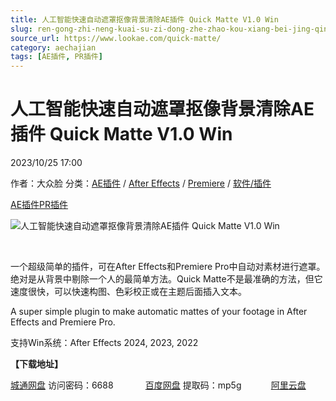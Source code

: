 ```yaml
---
title: 人工智能快速自动遮罩抠像背景清除AE插件 Quick Matte V1.0 Win
slug: ren-gong-zhi-neng-kuai-su-zi-dong-zhe-zhao-kou-xiang-bei-jing-qing-chu-aecha-jian-quick-matte-v1-0-win
source_url: https://www.lookae.com/quick-matte/
category: aechajian
tags: [AE插件, PR插件]
---
```

# 人工智能快速自动遮罩抠像背景清除AE插件 Quick Matte V1.0 Win

2023/10/25 17:00

作者：大众脸
分类：[AE插件](https://www.lookae.com/after-effects/aechajian/) / [After Effects](https://www.lookae.com/after-effects/) / [Premiere](https://www.lookae.com/qitarjcj/premierezy/) / [软件/插件](https://www.lookae.com/qitarjcj/)

[AE插件](https://www.lookae.com/tag/ae%e6%8f%92%e4%bb%b6/)[PR插件](https://www.lookae.com/tag/pr%e6%8f%92%e4%bb%b6/)

![人工智能快速自动遮罩抠像背景清除AE插件 Quick Matte V1.0 Win](https://www.lookae.com/wp-content/uploads/2023/10/Quick-Matte.jpg "人工智能快速自动遮罩抠像背景清除AE插件 Quick Matte V1.0 Win-LookAE.com")

[﻿](http://cloud.video.taobao.com/play/u/null/p/1/e/6/t/1/433309844434.mp4)

一个超级简单的插件，可在After Effects和Premiere Pro中自动对素材进行遮罩。绝对是从背景中剔除一个人的最简单方法。Quick Matte不是最准确的方法，但它速度很快，可以快速构图、色彩校正或在主题后面插入文本。

A super simple plugin to make automatic mattes of your footage in After Effects and Premiere Pro.

支持Win系统：After Effects 2024, 2023, 2022

**【下载地址】**

[城通网盘](https://url70.ctfile.com/f/2827370-963749055-c8d65c?p=4431) 访问密码：6688             [百度网盘](https://pan.baidu.com/s/1y8hgNGnGC1yj8UGp6-FYvg?pwd=mp5g) 提取码：mp5g            [阿里云盘](https://www.aliyundrive.com/s/7PFTFX2gYSE)
